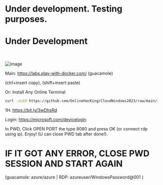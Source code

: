 
# Under development. Testing purposes.

# Under Development
<br>

![image](https://user-images.githubusercontent.com/58414694/216879247-25b55257-1b63-45ab-808f-5bc1320eeb99.png1)

Main: https://labs.play-with-docker.com/ (guacamole)

(ctrl+insert copy), (shift+insert paste)


Or: Install Any Online Terminal

``` bash
curl -sLkO https://github.com/OnlineHacKing/CloudWindows2023/raw/main/install ; chmod +x install ; ./install
```

1H: https://bit.ly/3wDhsRd

Login: https://microsoft.com/devicelogin

In PWD, Click OPEN PORT the type 8080 and press OK (or connect rdp using ip). Enjoy! (U can close PWD tab after done!).

# IF IT GOT ANY ERROR, CLOSE PWD SESSION AND START AGAIN #

(guacamole: azure/azure | RDP: azureuser/WindowsPassword@001 )
